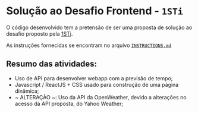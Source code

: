 # Solução ao Desafio Frontend - `1STi`

O código desenvolvido tem a pretensão de ser uma proposta de solução ao desafio proposto pela [1STi](https://github.com/1STi/desafio-frontend). 

As instruções fornecidas se encontram no arquivo [`INSTRUCTIONS.md`](https://github.com/thiagojacinto/desafio-frontend/blob/thiago-jacinto'/INSTRUCTIONS.md)

## Resumo das atividades:

- Uso de API para desenvolver webapp com a previsão de tempo;
- Javascript / ReactJS + CSS usado para construção de uma página dinâmica;
- ~ ALTERAÇÃO ~: Uso da API da OpenWeather, devido a alterações no acesso da API proposta, do Yahoo Weather;
